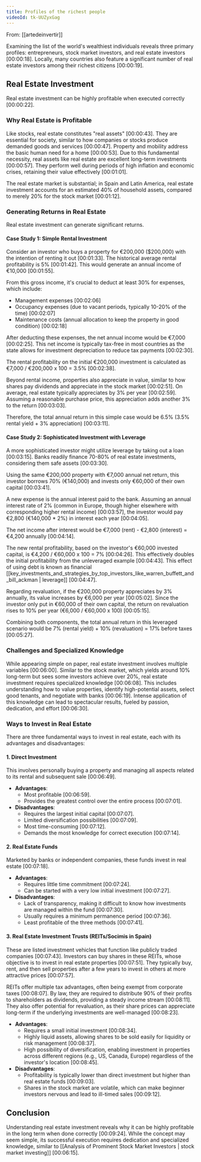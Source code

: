 ```yaml
---
title: Profiles of the richest people
videoId: tk-UUZyxGag
---
```


From: [[artedeinvertir]] <br/> 

Examining the list of the world's wealthiest individuals reveals three primary profiles: entrepreneurs, stock market investors, and real estate investors <a class="yt-timestamp" data-t="00:00:18">[00:00:18]</a>. Locally, many countries also feature a significant number of real estate investors among their richest citizens <a class="yt-timestamp" data-t="00:00:19">[00:00:19]</a>.

## Real Estate Investment

Real estate investment can be highly profitable when executed correctly <a class="yt-timestamp" data-t="00:00:22">[00:00:22]</a>.

### Why Real Estate is Profitable

Like stocks, real estate constitutes "real assets" <a class="yt-timestamp" data-t="00:00:43">[00:00:43]</a>. They are essential for society, similar to how companies or stocks produce demanded goods and services <a class="yt-timestamp" data-t="00:00:47">[00:00:47]</a>. Property and mobility address the basic human need for a home <a class="yt-timestamp" data-t="00:00:53">[00:00:53]</a>. Due to this fundamental necessity, real assets like real estate are excellent long-term investments <a class="yt-timestamp" data-t="00:00:57">[00:00:57]</a>. They perform well during periods of high inflation and economic crises, retaining their value effectively <a class="yt-timestamp" data-t="00:01:01">[00:01:01]</a>.

The real estate market is substantial; in Spain and Latin America, real estate investment accounts for an estimated 40% of household assets, compared to merely 20% for the stock market <a class="yt-timestamp" data-t="00:01:12">[00:01:12]</a>.

### Generating Returns in Real Estate

Real estate investment can generate significant returns.

#### Case Study 1: Simple Rental Investment

Consider an investor who buys a property for €200,000 ($200,000) with the intention of renting it out <a class="yt-timestamp" data-t="00:01:33">[00:01:33]</a>. The historical average rental profitability is 5% <a class="yt-timestamp" data-t="00:01:42">[00:01:42]</a>. This would generate an annual income of €10,000 <a class="yt-timestamp" data-t="00:01:55">[00:01:55]</a>.

From this gross income, it's crucial to deduct at least 30% for expenses, which include:
*   Management expenses <a class="yt-timestamp" data-t="00:02:06">[00:02:06]</a>
*   Occupancy expenses (due to vacant periods, typically 10-20% of the time) <a class="yt-timestamp" data-t="00:02:07">[00:02:07]</a>
*   Maintenance costs (annual allocation to keep the property in good condition) <a class="yt-timestamp" data-t="00:02:18">[00:02:18]</a>

After deducting these expenses, the net annual income would be €7,000 <a class="yt-timestamp" data-t="00:02:25">[00:02:25]</a>. This net income is typically tax-free in most countries as the state allows for investment depreciation to reduce tax payments <a class="yt-timestamp" data-t="00:02:30">[00:02:30]</a>.

The rental profitability on the initial €200,000 investment is calculated as €7,000 / €200,000 x 100 = 3.5% <a class="yt-timestamp" data-t="00:02:38">[00:02:38]</a>.

Beyond rental income, properties also appreciate in value, similar to how shares pay dividends and appreciate in the stock market <a class="yt-timestamp" data-t="00:02:51">[00:02:51]</a>. On average, real estate typically appreciates by 3% per year <a class="yt-timestamp" data-t="00:02:59">[00:02:59]</a>. Assuming a reasonable purchase price, this appreciation adds another 3% to the return <a class="yt-timestamp" data-t="00:03:03">[00:03:03]</a>.

Therefore, the total annual return in this simple case would be 6.5% (3.5% rental yield + 3% appreciation) <a class="yt-timestamp" data-t="00:03:11">[00:03:11]</a>.

#### Case Study 2: Sophisticated Investment with Leverage

A more sophisticated investor might utilize leverage by taking out a loan <a class="yt-timestamp" data-t="00:03:15">[00:03:15]</a>. Banks readily finance 70-80% of real estate investments, considering them safe assets <a class="yt-timestamp" data-t="00:03:30">[00:03:30]</a>.

Using the same €200,000 property with €7,000 annual net return, this investor borrows 70% (€140,000) and invests only €60,000 of their own capital <a class="yt-timestamp" data-t="00:03:41">[00:03:41]</a>.

A new expense is the annual interest paid to the bank. Assuming an annual interest rate of 2% (common in Europe, though higher elsewhere with corresponding higher rental income) <a class="yt-timestamp" data-t="00:03:57">[00:03:57]</a>, the investor would pay €2,800 (€140,000 * 2%) in interest each year <a class="yt-timestamp" data-t="00:04:05">[00:04:05]</a>.

The net income after interest would be €7,000 (rent) - €2,800 (interest) = €4,200 annually <a class="yt-timestamp" data-t="00:04:14">[00:04:14]</a>.

The new rental profitability, based on the investor's €60,000 invested capital, is €4,200 / €60,000 x 100 = 7% <a class="yt-timestamp" data-t="00:04:26">[00:04:26]</a>. This effectively doubles the initial profitability from the unleveraged example <a class="yt-timestamp" data-t="00:04:43">[00:04:43]</a>. This effect of using debt is known as financial [[key_investments_and_strategies_by_top_investors_like_warren_buffett_and_bill_ackman | leverage]] <a class="yt-timestamp" data-t="00:04:47">[00:04:47]</a>.

Regarding revaluation, if the €200,000 property appreciates by 3% annually, its value increases by €6,000 per year <a class="yt-timestamp" data-t="00:05:02">[00:05:02]</a>. Since the investor only put in €60,000 of their own capital, the return on revaluation rises to 10% per year (€6,000 / €60,000 x 100) <a class="yt-timestamp" data-t="00:05:15">[00:05:15]</a>.

Combining both components, the total annual return in this leveraged scenario would be 7% (rental yield) + 10% (revaluation) = 17% before taxes <a class="yt-timestamp" data-t="00:05:27">[00:05:27]</a>.

### Challenges and Specialized Knowledge

While appearing simple on paper, real estate investment involves multiple variables <a class="yt-timestamp" data-t="00:06:00">[00:06:00]</a>. Similar to the stock market, which yields around 10% long-term but sees some investors achieve over 20%, real estate investment requires specialized knowledge <a class="yt-timestamp" data-t="00:06:08">[00:06:08]</a>. This includes understanding how to value properties, identify high-potential assets, select good tenants, and negotiate with banks <a class="yt-timestamp" data-t="00:06:19">[00:06:19]</a>. Intense application of this knowledge can lead to spectacular results, fueled by passion, dedication, and effort <a class="yt-timestamp" data-t="00:06:30">[00:06:30]</a>.

### Ways to Invest in Real Estate

There are three fundamental ways to invest in real estate, each with its advantages and disadvantages:

#### 1. Direct Investment
This involves personally buying a property and managing all aspects related to its rental and subsequent sale <a class="yt-timestamp" data-t="00:06:49">[00:06:49]</a>.
*   **Advantages**:
    *   Most profitable <a class="yt-timestamp" data-t="00:06:59">[00:06:59]</a>.
    *   Provides the greatest control over the entire process <a class="yt-timestamp" data-t="00:07:01">[00:07:01]</a>.
*   **Disadvantages**:
    *   Requires the largest initial capital <a class="yt-timestamp" data-t="00:07:07">[00:07:07]</a>.
    *   Limited diversification possibilities <a class="yt-timestamp" data-t="00:07:09">[00:07:09]</a>.
    *   Most time-consuming <a class="yt-timestamp" data-t="00:07:12">[00:07:12]</a>.
    *   Demands the most knowledge for correct execution <a class="yt-timestamp" data-t="00:07:14">[00:07:14]</a>.

#### 2. Real Estate Funds
Marketed by banks or independent companies, these funds invest in real estate <a class="yt-timestamp" data-t="00:07:18">[00:07:18]</a>.
*   **Advantages**:
    *   Requires little time commitment <a class="yt-timestamp" data-t="00:07:24">[00:07:24]</a>.
    *   Can be started with a very low initial investment <a class="yt-timestamp" data-t="00:07:27">[00:07:27]</a>.
*   **Disadvantages**:
    *   Lack of transparency, making it difficult to know how investments are managed within the fund <a class="yt-timestamp" data-t="00:07:30">[00:07:30]</a>.
    *   Usually requires a minimum permanence period <a class="yt-timestamp" data-t="00:07:36">[00:07:36]</a>.
    *   Least profitable of the three methods <a class="yt-timestamp" data-t="00:07:41">[00:07:41]</a>.

#### 3. Real Estate Investment Trusts (REITs/Socimis in Spain)
These are listed investment vehicles that function like publicly traded companies <a class="yt-timestamp" data-t="00:07:43">[00:07:43]</a>. Investors can buy shares in these REITs, whose objective is to invest in real estate properties <a class="yt-timestamp" data-t="00:07:51">[00:07:51]</a>. They typically buy, rent, and then sell properties after a few years to invest in others at more attractive prices <a class="yt-timestamp" data-t="00:07:57">[00:07:57]</a>.

REITs offer multiple tax advantages, often being exempt from corporate taxes <a class="yt-timestamp" data-t="00:08:07">[00:08:07]</a>. By law, they are required to distribute 90% of their profits to shareholders as dividends, providing a steady income stream <a class="yt-timestamp" data-t="00:08:11">[00:08:11]</a>. They also offer potential for revaluation, as their share prices can appreciate long-term if the underlying investments are well-managed <a class="yt-timestamp" data-t="00:08:23">[00:08:23]</a>.
*   **Advantages**:
    *   Requires a small initial investment <a class="yt-timestamp" data-t="00:08:34">[00:08:34]</a>.
    *   Highly liquid assets, allowing shares to be sold easily for liquidity or risk management <a class="yt-timestamp" data-t="00:08:37">[00:08:37]</a>.
    *   High possibility of diversification, enabling investment in properties across different regions (e.g., US, Canada, Europe) regardless of the investor's location <a class="yt-timestamp" data-t="00:08:45">[00:08:45]</a>.
*   **Disadvantages**:
    *   Profitability is typically lower than direct investment but higher than real estate funds <a class="yt-timestamp" data-t="00:09:03">[00:09:03]</a>.
    *   Shares in the stock market are volatile, which can make beginner investors nervous and lead to ill-timed sales <a class="yt-timestamp" data-t="00:09:12">[00:09:12]</a>.

## Conclusion

Understanding real estate investment reveals why it can be highly profitable in the long term when done correctly <a class="yt-timestamp" data-t="00:09:24">[00:09:24]</a>. While the concept may seem simple, its successful execution requires dedication and specialized knowledge, similar to [[Analysis of Prominent Stock Market Investors | stock market investing]] <a class="yt-timestamp" data-t="00:06:15">[00:06:15]</a>.